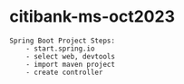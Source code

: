 # citibank-ms-oct2023

    Spring Boot Project Steps:
        - start.spring.io
        - select web, devtools
        - import maven project
        - create controller
    
